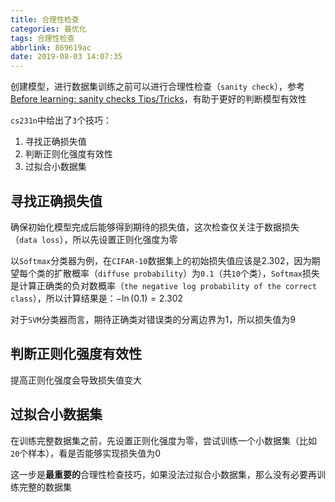 ```yaml
---
title: 合理性检查
categories: 最优化
tags: 合理性检查
abbrlink: 869619ac
date: 2019-08-03 14:07:35
---
```


创建模型，进行数据集训练之前可以进行合理性检查（`sanity check`），参考[Before learning: sanity checks Tips/Tricks](http://cs231n.github.io/neural-networks-3/#sanitycheck)，有助于更好的判断模型有效性

`cs231n`中给出了`3`个技巧：

1. 寻找正确损失值
2. 判断正则化强度有效性
3. 过拟合小数据集

## 寻找正确损失值

确保初始化模型完成后能够得到期待的损失值，这次检查仅关注于数据损失（`data loss`），所以先设置正则化强度为零

以`Softmax`分类器为例，在`CIFAR-10`数据集上的初始损失值应该是$2.302$，因为期望每个类的扩散概率（`diffuse probability`）为`0.1`（共`10`个类），`Softmax`损失是计算正确类的负对数概率（`the negative log probability of the correct class`），所以计算结果是：$-\ln(0.1)=2.302$

对于`SVM`分类器而言，期待正确类对错误类的分离边界为$1$，所以损失值为$9$

## 判断正则化强度有效性

提高正则化强度会导致损失值变大

## 过拟合小数据集

在训练完整数据集之前，先设置正则化强度为零，尝试训练一个小数据集（比如`20`个样本），看是否能够实现损失值为$0$

这一步是**最重要的**合理性检查技巧，如果没法过拟合小数据集，那么没有必要再训练完整的数据集
